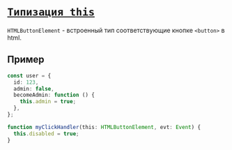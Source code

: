 # [`Типизация this`](../index.md)

`HTMLButtonElement` - встроенный тип соответствующие кнопке `<button>` в html.

## Пример

```ts
const user = {
  id: 123,
  admin: false,
  becomeAdmin: function () {
    this.admin = true;
  },
};

function myClickHandler(this: HTMLButtonElement, evt: Event) {
  this.disabled = true;
}
```
